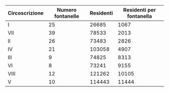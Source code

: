 | Circoscrizione | Numero fontanelle | Residenti | Residenti per fontanella |
| --- | --- | --- | --- |
| I | 25 | 26685 | 1067 |
| VII | 39 | 78533 | 2013 |
| II | 26 | 73483 | 2826 |
| IV | 21 | 103058 | 4907 |
| III | 9 | 74825 | 8313 |
| VI | 8 | 73241 | 9155 |
| VIII | 12 | 121262 | 10105 |
| V | 10 | 114443 | 11444 |
